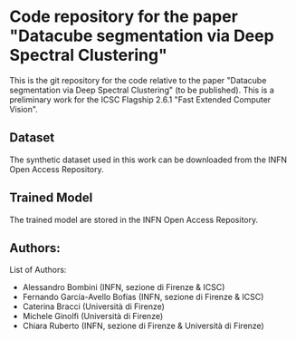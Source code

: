 # Code repository for the paper "Datacube segmentation via Deep Spectral Clustering"

This is the git repository for the code relative to the paper "Datacube segmentation via Deep Spectral Clustering" (to be published). 
This is a preliminary work for the ICSC Flagship 2.6.1 "Fast Extended Computer Vision". 

## Dataset
The synthetic dataset used in this work can be downloaded from the INFN Open Access Repository. 

## Trained Model
The trained model are stored in the INFN Open Access Repository. 

## Authors:
List of Authors:
- Alessandro Bombini (INFN, sezione di Firenze & ICSC)
- Fernando García-Avello Bofías (INFN, sezione di Firenze & ICSC)
- Caterina Bracci (Università di Firenze)
- Michele Ginolfi (Università di Firenze)
- Chiara Ruberto  (INFN, sezione di Firenze & Università di Firenze)